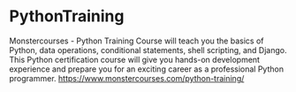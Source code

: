# PythonTraining
Monstercourses - Python Training Course will teach you the basics of Python, data operations, conditional statements, shell scripting, and Django. This Python certification course will give you hands-on development experience and prepare you for an exciting career as a professional Python programmer.
https://www.monstercourses.com/python-training/
